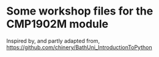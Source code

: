 # Some workshop files for the CMP1902M module 


Inspired by, and partly adapted from, https://github.com/chinery/BathUni_IntroductionToPython

